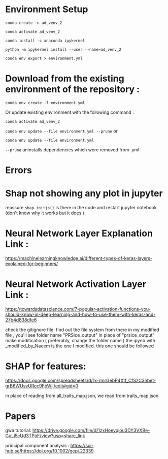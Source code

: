 # Environment Setup

`conda create -n ad_venv_2`

`conda activate ad_venv_2`

`conda install -c anaconda ipykernel`

`python -m ipykernel install --user --name=ad_venv_2`

`conda env export > environment.yml`


# Download from the existing environment of the repository :

`conda env create -f environment.yml`

Or update existing environment with the following command :

`conda activate ad_venv_2`

`conda env update --file environment.yml --prune` or

`conda env update --file environment.yml`


`--prune` uninstalls dependencies which were removed from .yml


# Errors

# Shap not showing any plot in jupyter

reassure `shap.initjs()` is there in the code and restart jupyter notebook (don't know why it works but it does )


# Neural Network Layer Explanation Link :

https://machinelearningknowledge.ai/different-types-of-keras-layers-explained-for-beginners/

# Neural Network Activation Layer Link :

https://towardsdatascience.com/7-popular-activation-functions-you-should-know-in-deep-learning-and-how-to-use-them-with-keras-and-27b4d838dfe6

check the gitignore file. find out the file system from there
in my modified file , you'll see folder name "PRSice_output" in place of "prsice_output" make modification ( preferably, change the folder name )
the ipynb with _modified_by_Naeem is the one I modified. this one should be followed

# SHAP for features:
https://docs.google.com/spreadsheets/d/1x-rmrGebP4Xtf_CfSzC3hbet-grB6WUsvURcc9FbWjI/edit#gid=0 

in place of reading from all_traits_map.json, we read from traits_map.json

# Papers

gwa tutorial: https://drive.google.com/file/d/1zxHoevqiou3DY3VXBe-GuLi5cUd3TPoF/view?usp=share_link

principal component analysis : https://sci-hub.se/https://doi.org/10.1002/gepi.22339 

